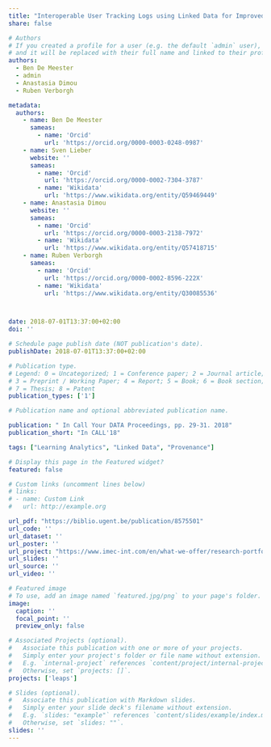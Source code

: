 ```yaml
---
title: "Interoperable User Tracking Logs using Linked Data for Improved Learning Analytics"
share: false

# Authors
# If you created a profile for a user (e.g. the default `admin` user), write the username (folder name) here
# and it will be replaced with their full name and linked to their profile.
authors:
  - Ben De Meester
  - admin
  - Anastasia Dimou
  - Ruben Verborgh

metadata:
  authors:
    - name: Ben De Meester
      sameas:
        - name: 'Orcid'
          url: 'https://orcid.org/0000-0003-0248-0987'
    - name: Sven Lieber
      website: ''
      sameas:
        - name: 'Orcid'
          url: 'https://orcid.org/0000-0002-7304-3787'
        - name: 'Wikidata'
          url: 'https://www.wikidata.org/entity/Q59469449'
    - name: Anastasia Dimou
      website: ''
      sameas:
        - name: 'Orcid'
          url: 'https://orcid.org/0000-0003-2138-7972'
        - name: 'Wikidata'
          url: 'https://www.wikidata.org/entity/Q57418715'
    - name: Ruben Verborgh
      sameas:
        - name: 'Orcid'
          url: 'https://orcid.org/0000-0002-8596-222X'
        - name: 'Wikidata'
          url: 'https://www.wikidata.org/entity/Q30085536'



date: 2018-07-01T13:37:00+02:00
doi: ''

# Schedule page publish date (NOT publication's date).
publishDate: 2018-07-01T13:37:00+02:00

# Publication type.
# Legend: 0 = Uncategorized; 1 = Conference paper; 2 = Journal article;
# 3 = Preprint / Working Paper; 4 = Report; 5 = Book; 6 = Book section;
# 7 = Thesis; 8 = Patent
publication_types: ['1']

# Publication name and optional abbreviated publication name.

publication: " In Call Your DATA Proceedings, pp. 29-31. 2018"
publication_short: "In CALL'18"

tags: ["Learning Analytics", "Linked Data", "Provenance"]

# Display this page in the Featured widget?
featured: false

# Custom links (uncomment lines below)
# links:
# - name: Custom Link
#   url: http://example.org

url_pdf: "https://biblio.ugent.be/publication/8575501"
url_code: ''
url_dataset: ''
url_poster: ''
url_project: "https://www.imec-int.com/en/what-we-offer/research-portfolio/leaps"
url_slides: ''
url_source: ''
url_video: ''

# Featured image
# To use, add an image named `featured.jpg/png` to your page's folder.
image:
  caption: ''
  focal_point: ''
  preview_only: false

# Associated Projects (optional).
#   Associate this publication with one or more of your projects.
#   Simply enter your project's folder or file name without extension.
#   E.g. `internal-project` references `content/project/internal-project/index.md`.
#   Otherwise, set `projects: []`.
projects: ['leaps']

# Slides (optional).
#   Associate this publication with Markdown slides.
#   Simply enter your slide deck's filename without extension.
#   E.g. `slides: "example"` references `content/slides/example/index.md`.
#   Otherwise, set `slides: ""`.
slides: ''
---
```


